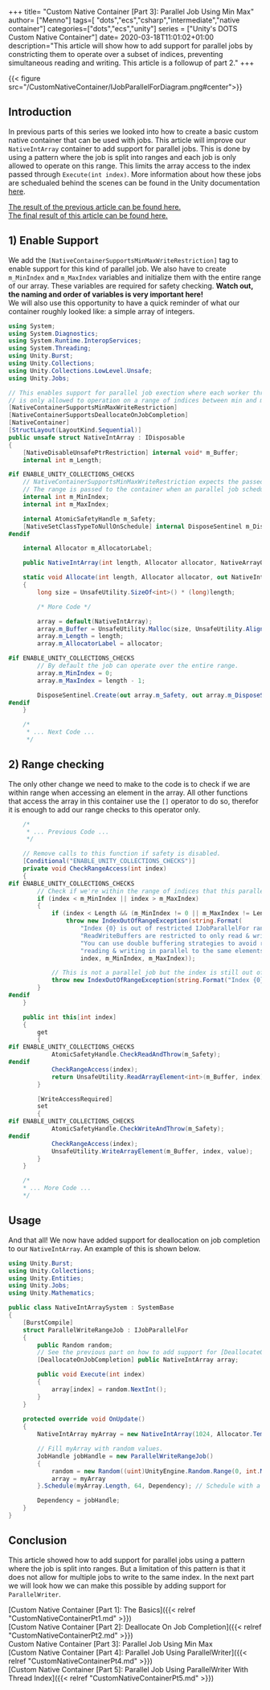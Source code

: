 +++
title= "Custom Native Container [Part 3]: Parallel Job Using Min Max"
author= ["Menno"]
tags=[ "dots","ecs","csharp","intermediate","native container"]
categories=["dots","ecs","unity"]
series = ["Unity's DOTS Custom Native Container"]
date= 2020-03-18T11:01:02+01:00
description="This article will show how to add support for parallel jobs by constricting them to operate over a subset of indices, preventing simultaneous reading and writing. This article is a followup of part 2."
+++

{{< figure src="/CustomNativeContainer/IJobParallelForDiagram.png#center">}}  
## Introduction
In previous parts of this series we looked into how to create a basic custom native container that can be used with jobs. This article will improve our `NativeIntArray` container to add support for parallel jobs. This is done by using a pattern where the job is split into ranges and each job is only allowed to operate on this range. This limits the array access to the index passed through `Execute(int index)`. More information about how these jobs are schedualed behind the scenes can be found in the Unity documentation [here](https://docs.unity3d.com/Manual/JobSystemParallelForJobs.html).  

[The result of the previous article can be found here.](TODO)  
[The final result of this article can be found here.](TODO)

## 1) Enable Support
We add the `[NativeContainerSupportsMinMaxWriteRestriction]` tag to enable support for this kind of parallel job. We also have to create `m_MinIndex` and `m_MaxIndex` variables and initialize them with the entire range of our array. These variables are required for safety checking. **Watch out, the naming and order of variables is very important here!**  
We will also use this opportunity to have a quick reminder of what our container roughly looked like: a simple array of integers.
```csharp {hl_lines=["9-11", "21-24", "46-48"]}
using System;
using System.Diagnostics;
using System.Runtime.InteropServices;
using System.Threading;
using Unity.Burst;
using Unity.Collections;
using Unity.Collections.LowLevel.Unsafe;
using Unity.Jobs;

// This enables support for parallel job exection where each worker thread 
// is only allowed to operation on a range of indices between min and max.
[NativeContainerSupportsMinMaxWriteRestriction]
[NativeContainerSupportsDeallocateOnJobCompletion]
[NativeContainer]
[StructLayout(LayoutKind.Sequential)] 
public unsafe struct NativeIntArray : IDisposable
{
    [NativeDisableUnsafePtrRestriction] internal void* m_Buffer;
    internal int m_Length;

#if ENABLE_UNITY_COLLECTIONS_CHECKS
	// NativeContainerSupportsMinMaxWriteRestriction expects the passed ranges it can operate on to be checked for safety.
	// The range is passed to the container when an parallel job schedules it's batch jobs.
	internal int m_MinIndex;
    internal int m_MaxIndex;

    internal AtomicSafetyHandle m_Safety;
    [NativeSetClassTypeToNullOnSchedule] internal DisposeSentinel m_DisposeSentinel;
#endif

    internal Allocator m_AllocatorLabel;

    public NativeIntArray(int length, Allocator allocator, NativeArrayOptions options = NativeArrayOptions.ClearMemory){ /* More Code */ }

    static void Allocate(int length, Allocator allocator, out NativeIntArray array)
    {
        long size = UnsafeUtility.SizeOf<int>() * (long)length;

		/* More Code */

        array = default(NativeIntArray);
        array.m_Buffer = UnsafeUtility.Malloc(size, UnsafeUtility.AlignOf<int>(), allocator);
        array.m_Length = length;
        array.m_AllocatorLabel = allocator;

#if ENABLE_UNITY_COLLECTIONS_CHECKS
        // By default the job can operate over the entire range.
        array.m_MinIndex = 0;
        array.m_MaxIndex = length - 1;

        DisposeSentinel.Create(out array.m_Safety, out array.m_DisposeSentinel, 1, allocator);
#endif
    }

	/*
	 * ... Next Code ...
	 */
```

## 2) Range checking
The only other change we need to make to the code is to check if we are within range when accessing an element in the array. All other functions that access the array in this container use the `[]` operator to do so, therefor it is enough to add our range checks to this operator only.
```csharp {hl_lines=["5-23", 32, 42],linenostart=92}
	/*
	 * ... Previous Code ...
	 */

	// Remove calls to this function if safety is disabled.
	[Conditional("ENABLE_UNITY_COLLECTIONS_CHECKS")]
	private void CheckRangeAccess(int index)
    {
#if ENABLE_UNITY_COLLECTIONS_CHECKS
		// Check if we're within the range of indices that this parallel batch job operates on.
		if (index < m_MinIndex || index > m_MaxIndex)
        {
            if (index < Length && (m_MinIndex != 0 || m_MaxIndex != Length - 1))
                throw new IndexOutOfRangeException(string.Format(
                    "Index {0} is out of restricted IJobParallelFor range [{1}...{2}] in ReadWriteBuffer.\n" +
                    "ReadWriteBuffers are restricted to only read & write the element at the job index. " +
                    "You can use double buffering strategies to avoid race conditions due to " +
                    "reading & writing in parallel to the same elements from a job.",
                    index, m_MinIndex, m_MaxIndex));

			// This is not a parallel job but the index is still out of range.
			throw new IndexOutOfRangeException(string.Format("Index {0} is out of range of '{1}' Length.", index, Length));
        }
#endif
    }

    public int this[int index]
    {
        get
        {
#if ENABLE_UNITY_COLLECTIONS_CHECKS
            AtomicSafetyHandle.CheckReadAndThrow(m_Safety);
#endif
            CheckRangeAccess(index);
            return UnsafeUtility.ReadArrayElement<int>(m_Buffer, index);
        }

        [WriteAccessRequired]
        set
        {
#if ENABLE_UNITY_COLLECTIONS_CHECKS
            AtomicSafetyHandle.CheckWriteAndThrow(m_Safety);
#endif
            CheckRangeAccess(index);
            UnsafeUtility.WriteArrayElement(m_Buffer, index, value);
        }
    }

	/*
	* ... More Code ...
	*/
```

## Usage
And that all! We now have added support for deallocation on job completion to our `NativeIntArray`. An example of this is shown below.
```csharp
using Unity.Burst;
using Unity.Collections;
using Unity.Entities;
using Unity.Jobs;
using Unity.Mathematics;

public class NativeIntArraySystem : SystemBase
{
	[BurstCompile]
    struct ParallelWriteRangeJob : IJobParallelFor
    {
        public Random random;
		// See the previous part on how to add support for [DeallocateOnJobCompletion].
        [DeallocateOnJobCompletion] public NativeIntArray array;

        public void Execute(int index)
        {
            array[index] = random.NextInt();
        }
    }
	
	protected override void OnUpdate()
    {
        NativeIntArray myArray = new NativeIntArray(1024, Allocator.TempJob);

		// Fill myArray with random values.
        JobHandle jobHandle = new ParallelWriteRangeJob()
        {
            random = new Random((uint)UnityEngine.Random.Range(0, int.MaxValue)),
            array = myArray
        }.Schedule(myArray.Length, 64, Dependency); // Schedule with a batch size of 64.

		Dependency = jobHandle;
	}
}
```

## Conclusion
This article showed how to add support for parallel jobs using a pattern where the job is split into ranges. But a limitation of this pattern is that it does not allow for multiple jobs to write to the same index. In the next part we will look how we can make this possible by adding support for `ParallelWriter`.

[Custom Native Container [Part 1]: The Basics]({{< relref "CustomNativeContainerPt1.md" >}})  
[Custom Native Container [Part 2]: Deallocate On Job Completion]({{< relref "CustomNativeContainerPt2.md" >}})  
Custom Native Container [Part 3]: Parallel Job Using Min Max  
[Custom Native Container [Part 4]: Parallel Job Using ParallelWriter]({{< relref "CustomNativeContainerPt4.md" >}})  
[Custom Native Container [Part 5]: Parallel Job Using ParallelWriter With Thread Index]({{< relref "CustomNativeContainerPt5.md" >}})  